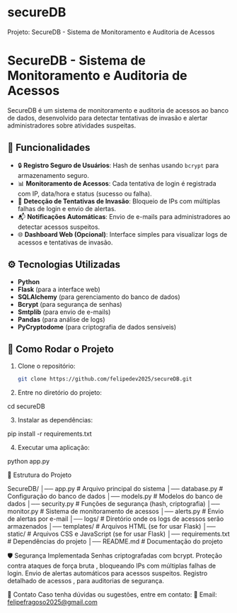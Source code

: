 # secureDB
Projeto: SecureDB - Sistema de Monitoramento e Auditoria de Acessos
# SecureDB - Sistema de Monitoramento e Auditoria de Acessos

SecureDB é um sistema de monitoramento e auditoria de acessos ao banco de dados, desenvolvido para detectar tentativas de invasão e alertar administradores sobre atividades suspeitas.

## 📌 Funcionalidades
- 🔒 **Registro Seguro de Usuários**: Hash de senhas usando `bcrypt` para armazenamento seguro.
- 📊 **Monitoramento de Acessos**: Cada tentativa de login é registrada com IP, data/hora e status (sucesso ou falha).
- 🚨 **Detecção de Tentativas de Invasão**: Bloqueio de IPs com múltiplas falhas de login e envio de alertas.
- 📬 **Notificações Automáticas**: Envio de e-mails para administradores ao detectar acessos suspeitos.
- 🌐 **Dashboard Web (Opcional)**: Interface simples para visualizar logs de acessos e tentativas de invasão.

## ⚙️ Tecnologias Utilizadas
- **Python**
- **Flask** (para a interface web)
- **SQLAlchemy** (para gerenciamento do banco de dados)
- **Bcrypt** (para segurança de senhas)
- **Smtplib** (para envio de e-mails)
- **Pandas** (para análise de logs)
- **PyCryptodome** (para criptografia de dados sensíveis)

## 🚀 Como Rodar o Projeto
1. Clone o repositório:
   ```bash
   git clone https://github.com/felipedev2025/secureDB.git
   
2. Entre no diretório do projeto:

cd secureDB

3. Instalar as dependências:

pip install -r requirements.txt

4. Executar uma aplicação:

python app.py

📝 Estrutura do Projeto



SecureDB/
│── app.py              # Arquivo principal do sistema
│── database.py         # Configuração do banco de dados
│── models.py           # Modelos do banco de dados
│── security.py         # Funções de segurança (hash, criptografia)
│── monitor.py          # Sistema de monitoramento de acessos
│── alerts.py           # Envio de alertas por e-mail
│── logs/               # Diretório onde os logs de acessos serão armazenados
│── templates/          # Arquivos HTML (se for usar Flask)
│── static/             # Arquivos CSS e JavaScript (se for usar Flask)
│── requirements.txt    # Dependências do projeto
│── README.md           # Documentação do projeto

🛡️ Segurança Implementada
Senhas criptografadas com bcrypt.
Proteção contra ataques de força bruta , bloqueando IPs com múltiplas falhas de login.
Envio de alertas automáticos para acessos suspeitos.
Registro detalhado de acessos , para auditorias de segurança.

📩 Contato
Caso tenha dúvidas ou sugestões, entre em contato: 📧 Email: felipefragoso2025@gmail.com
